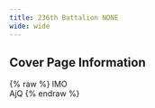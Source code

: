 ```yaml
---
title: 236th Battalion NONE
wide: wide
---
```


## Cover Page Information
{% raw %}
lMO<br>
AjQ
{% endraw %}
